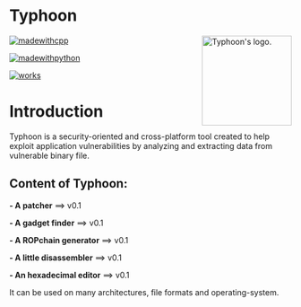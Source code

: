 # Typhoon

<img src="http://image.noelshack.com/fichiers/2018/50/1/1544456374-tornado-2.png" align="right" title="Typhoon's logo." height="160px" width="160px"/>

[![madewithcpp](https://forthebadge.com/images/badges/made-with-c-plus-plus.svg)]()

[![madewithpython](https://forthebadge.com/images/badges/made-with-python.svg)]()

[![works](https://forthebadge.com/images/badges/60-percent-of-the-time-works-every-time.svg)]()

# Introduction

Typhoon is a security-oriented and cross-platform tool created to help exploit application vulnerabilities by analyzing and extracting data from vulnerable binary file.

## Content of Typhoon: 

**- A patcher** ==> v0.1

**- A gadget finder** ==> v0.1

**- A ROPchain generator** ==> v0.1

**- A little disassembler** ==> v0.1

**- An hexadecimal editor** ==> v0.1

It can be used on many architectures, file formats and operating-system.
